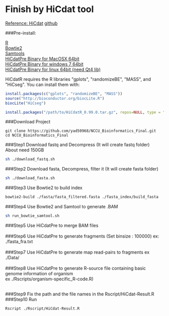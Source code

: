 Finish by HiCdat tool
=========================

[Reference: HiCdat](http://bmcbioinformatics.biomedcentral.com/articles/10.1186/s12859-015-0678-x)  [github](https://github.com/MWSchmid/HiCdat)

###Pre-install:

[R](https://www.r-project.org/)</br>
[Bowtie2](http://bowtie-bio.sourceforge.net/bowtie2/index.shtml)</br>
[Samtools](http://samtools.sourceforge.net/)</br>
[HiCdatPre Binary for MacOSX 64bit](https://github.com/MWSchmid/HiCdat/blob/master/other/mac_64bit.zip?raw=true)</br>
[HiCdatPre Binary for windows 7 64bit](https://github.com/MWSchmid/HiCdat/blob/master/other/windows_64bit.zip?raw=true)</br>
[HiCdatPre Binary for linux 64bit (need Qt4 lib)](https://github.com/MWSchmid/HiCdat/blob/master/other/linux_64bit.zip?raw=true)</br>

HiCdatR requires the R libraries "gplots", "randomizeBE", "MASS", and "HiCseg". You can install them with:
```r
install.packages(c("gplots", "randomizeBE", "MASS"))
source("http://bioconductor.org/biocLite.R")
biocLite("HiCseg")

install.packages("/path/to/HiCdatR_0.99.0.tar.gz", repos=NULL, type = "source")
```


###Download Project
```
git clone https://github.com/yad50968/NCCU_Bioinformatics_Final.git
cd NCCU_Bioinformatics_Final
```

###Step1 
Download fastq and Decompress (It will create fastq folder)<br>
About need 150GB
```sh
sh ./download_fastq.sh
```


###Step2 
Download fasta, Decompress, filter it (It will create fasta folder)
```sh
sh ./download_fasta.sh
```

###Step3 
Use Bowtie2 to build index
```sh
bowtie2-build ./fasta/fasta_filtered.fasta ./fasta_index/build_fasta
```

###Step4 
Use Bowtie2 and Samtool to generate .BAM
```sh
sh run_bowtie_samtool.sh
```

###Step5 
Use HiCdatPre to merge BAM files<br><br>
###Step6 
Use HiCdatPre to generate fragments (Set binsize : 100000) ex: ./fasta_fra.txt</br></br>
###Step7 
Use HiCdatPre to generate map read-pairs to fragments ex ./Data/<br></br>
###Step8 
Use HiCdatPre to generate R-source file containing basic genome information of organism<br>ex ./Rscripts/organism-specific_R-code.R)</br></br>

###Step9 
Fix the path and the file names in the Rscript/HiCdat-Result.R <br>
###Step10 
Run
```sh
Rscript ./Rscript/HiCdat-Result.R
```

